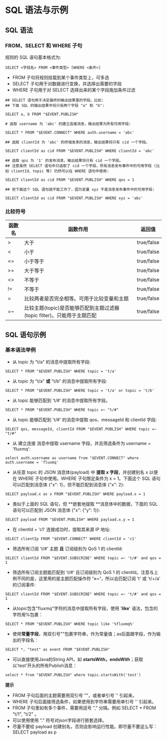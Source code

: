 # SQL 语法与示例

## SQL 语法

### FROM、SELECT 和 WHERE 子句
规则的 SQL 语句基本格式为:
```plsql
SELECT <字段名> FROM <事件类型> [WHERE <条件>]
```

- FROM 子句将规则挂载到某个事件类型上，可多选
- SELECT 子句用于对数据进行变换，并选择出需要的字段
- WHERE 子句用于对 SELECT 选择出来的某个字段施加条件过滤
```plsql
## SELECT 语句用于决定最终的输出结果里的字段。比如:
## 下面 SQL 的输出结果中将只有两个字段 "a" 和 "b":

SELECT a, b FROM "$EVENT.PUBLISH"

# 选取 username 为 'abc' 的建立连接消息，输出结果为所有可用字段:

SELECT * FROM "$EVENT.CONNECT" WHERE auth.username = 'abc'

## 选取 clientId 为 'abc' 的终端发来的消息，输出结果将只有 cid 一个字段。

SELECT clientId as cid FROM "$EVENT.PUBLISH" WHERE clientId = 'abc'

## 选取 qos 为 '1' 的发布消息，输出结果将只有 cid 一个字段。
## 注意虽然 SELECT 语句中只选取了 cid 一个字段，所有消息发布事件中的可用字段 (比如 clientId、topic 等) 仍然可以在 WHERE 语句中使用:

SELECT clientId as cid FROM "$EVENT.PUBLISH" WHERE qos = 1

## 但下面这个 SQL 语句就不能工作了，因为变量 xyz 不是消息发布事件中的可用字段:

SELECT clientId as cid FROM "$EVENT.PUBLISH" WHERE xyz = 'abc'
```

### 比较符号
| 函数名 | 函数作用                                           | 返回值         |
|-----|------------------------------------------------|-------------|
| >   | 大于                                             | true/false  |
| <   | 小于                                             | true/false  |
| <=  | 小于等于                                           | true/false  |
| >=  | 大于等于                                           | true/false  |
| <>  | 不等于                                            | true/false  |
| !=  | 不等于                                            | true/false  |
| =   | 比较两者是否完全相等。可用于比较变量和主题                          | true/false  |
| =~  | 比较主题(topic)是否能够匹配到主题过滤器(topic filter)。只能用于主题匹配 | true/false  |


## SQL 语句示例

### 基本语法举例

- 从 topic 为 "t/a" 的消息中提取所有字段:
```plsql
SELECT * FROM "$EVENT.PUBLISH" WHERE topic = 't/a'
```

- 从 topic 为 "t/a" **或** "t/b" 的消息中提取所有字段:
```plsql
SELECT * FROM "$EVENT.PUBLISH" WHERE topic = 't/a' or topic = 't/b'
```

- 从 topic 能够匹配到 't/#' 的消息中提取所有字段。
```plsql
SELECT * FROM "$EVENT.PUBLISH" WHERE topic =~ "t/#"
```

- 从 topic 能够匹配到 't/#' 的消息中提取 qos、messageId 和 clientId 字段:
```plsql
SELECT qos, messageId, clientId FROM "$EVENT.PUBLISH" WHERE topic =~ "t/#"
```

- 从 建立连接 消息中提取 username 字段，并且筛选条件为 username = 'fluxmq':
```plsql
select auth.username as username from "$EVENT.CONNECT" where auth.username = 'fluxmq'
```

- 从任意 topic 的 JSON 消息体(payload) 中 **提取 x 字段**，并创建别名 x 以便在 WHERE 子句中使用。WHERE 子句限定条件为 x = 1。下面这个 SQL 语句可以匹配到消息体 {"x": 1}，但不能匹配到消息体 {"x": 2}:
```plsql
SELECT payload.x as x FROM "$EVENT.PUBLISH" WHERE payload.x = 1
```

- 类似于上面的 SQL 语句，但 **嵌套地提取 **消息体中的数据，下面的 SQL 语句可以匹配到 JSON 消息体 {"x": {"y": 1}}:
```plsql
SELECT payload FROM "$EVENT.PUBLISH" WHERE payload.x.y = 1
```

- 在 clientId = 'c1' 连接成功时，提取其来源 IP 地址:
```plsql
SELECT clientIp FROM "$EVENT.CONNECT" WHERE clientId = 'c1'
```

- 筛选所有订阅 't/#' 主题 **且** 订阅级别为 QoS 1 的 clientId:
```plsql
SELECT clientId FROM "$EVENT.SUBSCRIBE" WHERE topic =~ 't/#' and qos = 1
```

- 筛选所有订阅主题能匹配到 't/#' 且订阅级别为 QoS 1 的 clientId。注意与上例不同的是，这里用的是主题匹配操作符 **'=~'**，所以会匹配订阅 't' 或 't/+/a' 的订阅事件:
```plsql
SELECT clientId FROM "$EVENT.SUBSCRIBE" WHERE topic =~ 't/#' and qos = 1
```

- 从topic包含"fluxmq"字符的消息中提取所有字段，使用 '**like**' 语法，包含的字符用%包裹：
```plsql
SELECT * FROM "$EVENT.PUBLISH" WHERE topic like '%fluxmq%'
```

- 使用**常量字段**，用双引号""包裹字符串，作为常量值；as后面跟字段，作为输出的字段名：
```plsql
SELECT *, "test" as event FROM "$EVENT.PUBLISH"
```

- 可以直接使用Java的String API，如 **startsWith，endsWith**；获取以'test'开头的所有Publish消息：
```plsql
select * from "$EVENT.PUBLISH" where topic.startsWith('test')
```
**提示**

- FROM 子句后面的主题需要用双引号 ""，或者单引号 '' 引起来。
- WHERE 子句后面接筛选条件，如果使用到字符串需要用单引号 '' 引起来。
- FROM 子句里如有多个事件，需要用逗号 "," 分隔。例如 SELECT * FROM "t/1", "t/2" 。
- 可以使用使用 "." 符号对json字段进行嵌套选择。
- 尽量不要给 payload 创建别名，否则会影响运行性能。即尽量不要这么写：SELECT payload as p